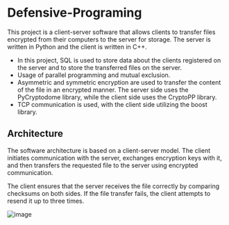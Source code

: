 # Defensive-Programing

This project is a client-server software that allows clients to transfer files encrypted from their computers to the server for storage. The server is written in Python and the client is written in C++.

* In this project, SQL is used to store data about the clients registered on the server and to store the transferred files on the server.
* Usage of parallel programming and mutual exclusion.
* Asymmetric and symmetric encryption are used to transfer the content of the file in an encrypted manner. The server side uses the PyCryptodome library, while the client side uses the CryptoPP library.
* TCP communication is used, with the client side utilizing the boost library.

## Architecture

The software architecture is based on a client-server model. The client initiates communication with the server, exchanges encryption keys with it, and then transfers the requested file to the server using encrypted communication.

The client ensures that the server receives the file correctly by comparing checksums on both sides. If the file transfer fails, the client attempts to resend it up to three times.

![image](https://github.com/BarakShamailov/Defensive-Programing/assets/62948065/dc13b0de-8ecd-4a9f-8ef4-ae4f40848e9c)
